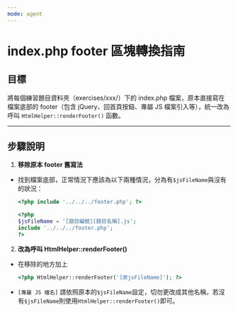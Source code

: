 ```yaml
---
mode: agent
---
```


# index.php footer 區塊轉換指南

## 目標

將每個練習題目資料夾（exercises/xxx/）下的 index.php 檔案，原本直接寫在檔案底部的 footer（包含 jQuery、回首頁按鈕、專屬 JS 檔案引入等），統一改為呼叫 `HtmlHelper::renderFooter()` 函數。

---

## 步驟說明

1. **移除原本 footer 舊寫法**

- 找到檔案底部，正常情況下應該為以下兩種情況，分為有`$jsFileName`與沒有的狀況：

  ```php
  <?php include '../../../footer.php'; ?>
  ```

  ```php
  <?php
  $jsFileName = '[題目編號][題目名稱].js';
  include '../../../footer.php';
  ?>
  ```

2. **改為呼叫 HtmlHelper::renderFooter()**

- 在移除的地方加上

  ```php
  <?php HtmlHelper::renderFooter('[原jsFileName]'); ?>
  ```

- `[專屬 JS 檔名]` 請依照原本的`$jsFileName`設定，切勿更改成其他名稱，若沒有`$jsFileName`則使用`HtmlHelper::renderFooter()`即可。
